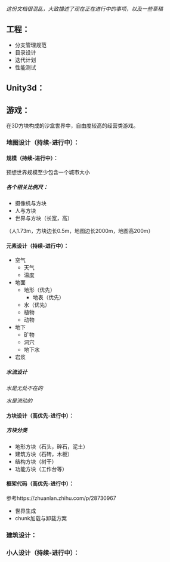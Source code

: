 *这份文档很混乱，大致描述了现在正在进行中的事项，以及一些草稿*

## 工程：
* 分支管理规范
* 目录设计
* 迭代计划
* 性能测试

## Unity3d：

## 游戏：
在3D方块构成的沙盒世界中，自由度较高的经营类游戏。

### 地图设计（持续-进行中）：
#### 规模（持续-进行中）：
预想世界规模至少包含一个城市大小
##### 各个相关比例尺：
* 摄像机与方块
* 人与方块
* 世界与方块（长宽，高）

（人1.73m，方块边长0.5m，地图边长2000m，地图高200m）

#### 元素设计（持续-进行中）：
  * 空气
    * 天气
    * 温度
  * 地面
    * 地形（优先）
      * 地表（优先）
    * 水（优先）
    * 植物
    * 动物
  * 地下
    * 矿物
    * 洞穴
    * 地下水
  * 岩浆

##### 水流设计

*水是无处不在的*

*水是流动的*

#### 方块设计（高优先-进行中）：

##### 方块分类
- 地形方块（石头，碎石，泥土）
- 建筑方块（石砖，木板）
- 结构方块（树干）
- 功能方块（工作台等）

#### 框架代码（高优先-进行中）：
参考https://zhuanlan.zhihu.com/p/28730967
* 世界生成
* chunk加载与卸载方案

### 建筑设计：

### 小人设计（持续-进行中）：
